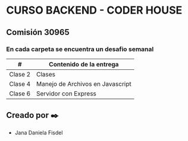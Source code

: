 # CURSO BACKEND - CODER HOUSE

## Comisión 30965

### En cada carpeta se encuentra un desafio semanal


| # | Contenido de la entrega|
| ------------- | ------------- |
| Clase 2  | Clases |
| Clase 4  | Manejo de Archivos en Javascript |
| Clase 6  | Servidor con Express |



## Creado por ✒️
- Jana Daniela Fisdel